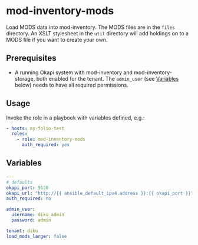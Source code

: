 # mod-inventory-mods

Load MODS data into mod-inventory. The MODS files are in the `files` directory. An XSLT stylesheet in the `util` directory will add holdings on to a MODS file if you want to create your own.

## Prerequisites

* A running Okapi system with mod-inventory and mod-inventory-storage, both enabled for the tenant. The `admin_user` (see [Variables](#variables) below) needs to have all required permissions.

## Usage

Invoke the role in a playbook with variables defined, e.g.:

```yaml
- hosts: my-folio-test
  roles:
    - role: mod-inventory-mods
      auth_required: yes
```

## Variables

```yaml
---
# defaults
okapi_port: 9130
okapi_url: "http://{{ ansible_default_ipv4.address }}:{{ okapi_port }}"
auth_required: no

admin_user: 
  username: diku_admin 
  password: admin 

tenant: diku
load_mods_larger: false
```
